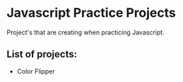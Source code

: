 # Javascript Practice Projects

Project's that are creating when practicing Javascript.

## List of projects:

* Color Flipper